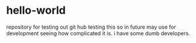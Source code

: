 # hello-world
repository for testing out git hub
testing this so in future may use for development
seeing how complicated it is. i have some dumb developers.
